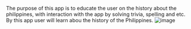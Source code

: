 The purpose of this app is to educate the user on the history about the philippines, with interaction with the app by solving trivia, spelling and etc. By this app user will learn abou the history of the Philippines.
![image](https://github.com/WenDEVLIFE/Quizz-Game-App-Java/assets/117834496/d61aef90-a069-4699-9c3a-8a5c4ee84d24)
